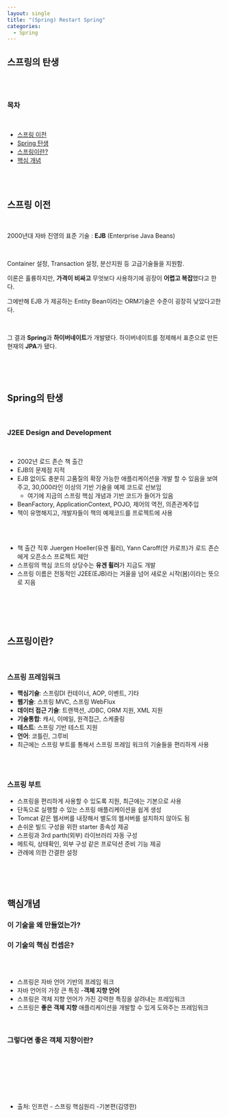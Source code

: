 ```yaml
---
layout: single
title: "(Spring) Restart Spring"
categories:
  - Spring
---
```


## 스프링의 탄생

<br>
<br>

### 목차

<br>

- [스프링 이전](#스프링-이전)
- [Spring 탄생](#spring의-탄생)
- [스프링이란?](#스프링이란)
- [핵심 개념](#핵심개념)

<br>
<br>

## 스프링 이전

<br>

2000년대 자바 진영의 표준 기술 : **EJB** (Enterprise Java Beans)

<br>

Container 설정, Transaction 설정, 분산지원 등 고급기술들을 지원함.

이론은 훌륭하지만, **가격이 비싸고** 무엇보다 사용하기에 굉장이 **어렵고 복잡**했다고 한다.

그에반해 EJB 가 제공하는 Entity Bean이라는 ORM기술은 수준이 굉장히 낮았다고한다.

<br>

그 결과 **Spring**과 **하이버네이트**가 개발됐다. 하이버네이트를 정제해서 표준으로 만든 현재의 **JPA**가 됐다.


<br>
<br>
<br>

## Spring의 탄생
<br>

### J2EE Design and Development

<br>

- 2002년 로드 존슨 책 출간
- EJB의 문제점 지적
- EJB 없이도 충분히 고품질의 확장 가능한 애플리케이션을 개발 할 수 있음을 보여주고, 30,000라인 이상의 기반 기술을 예제 코드로 선보임
    - 여기에 지금의 스프링 핵심 개념과 기반 코드가 들어가 있음
- BeanFactory, ApplicationContext, POJO, 제어의 역전, 의존관계주입
- 책이 유명해지고, 개발자들이 책의 예제코드를 프로젝트에 사용

<br>
<br>

- 책 출간 직후 Juergen Hoeller(유겐 휠러), Yann Caroff(얀 카로프)가 로드 존슨에게 오픈소스 프로젝트 제안
- 스프링의 핵심 코드의 상당수는 **유겐 휠러**가 지금도 개발
- 스프링 이름은 전동적인 J2EE(EJB)라는 겨울을 넘어 새로운 시작(봄)이라는 뜻으로 지음

<br>
<br>
<br>
<br>

## 스프링이란?

<br>

### 스프링 프레임워크

- **핵심기술**: 스프링DI 컨테이너, AOP, 이벤트, 기타
- **웹기술**: 스프링 MVC, 스프링 WebFlux
- **데이터 접근 기술**: 트랜잭션, JDBC, ORM 지원, XML 지원
- **기술통합**: 캐시, 이메일, 원격접근, 스케줄링
- **테스트**: 스프링 기반 테스트 지원
- **언어**: 코틀린, 그루비
- 최근에는 스프링 부트를 통해서 스프링 프레임 워크의 기술들을 편리하게 사용

<br>
<br>

### 스프링 부트
- 스프링을 편리하게 사용할 수 있도록 지원, 최근에는 기본으로 사용
- 단독으로 실행할 수 있는 스프링 애플리케이션을 쉽게 생성
- Tomcat 같은 웹서버를 내장해서 별도의 웹서버를 설치하지 않아도 됨
- 손쉬운 빌드 구성을 위한 starter 종속성 제공
- 스프링과 3rd parth(외부) 라이브러리 자동 구성
- 메트릭, 상태확인, 외부 구성 같은 프로덕션 준비 기능 제공
- 관례에 의한 간결한 설정

<br>
<br>
<br>

## 핵심개념

### 이 기술을 왜 만들었는가?
### 이 기술의 핵심 컨셉은?

<br>
<br>

- 스프링은 자바 언어 기반의 프레임 워크
- 자바 언어의 가장 큰 특징 -**객체 지향 언어**
- 스프링은 객체 지향 언어가 가진 강력한 특징을 살려내는 프레임워크
- 스프링은 **좋은 객체 지향** 애플리케이션을 개발할 수 있게 도와주는 프레임워크

<br>

### 그렇다면 좋은 객체 지향이란?


<br>
<br>
<br><br>
<br>
<br>

- 출처: 인프런 - 스프링 핵심원리 -기본편(김영한)
